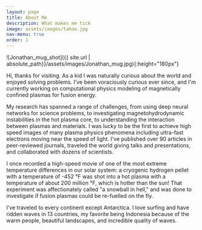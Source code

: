 ```yaml
---
layout: page
title: About Me
description: What makes me tick
image: assets/images/tahoe.jpg
nav-menu: true
order: 1
---
```


![Jonathan_mug_shot]({{ site.url | absolute_path}}/assets/images/Jonathan_mug.jpg){:height="180px"}

Hi, thanks for visiting. As a kid I was naturally curious about the world and enjoyed solving problems. I've been voraciously curious ever since, and I'm currently working on computational physics modeling of magnetically confined plasmas for fusion energy. 

My research has spanned a range of challenges, from using deep neural networks for science problems, to investigating magnetohydrodynamic instabilities in the hot plasma core, to understanding the interaction between plasmas and materials. I was lucky to be the first to achieve high speed images of many plasma physics phenomena including ultra-fast electrons moving near the speed of light. I've published over 90 articles in peer-reviewed journals, traveled the world giving talks and presentations, and collaborated with dozens of scientists.

I once recorded a high-speed movie of one of the most extreme temperature differences in our solar system: a cryogenic hydrogen pellet with a temperature of -452 &deg;F was shot into a hot plasma with a temperature of about 200 million &deg;F, which is hotter than the sun! That experiment was affectionately called "a snowball in hell," and was done to investigate if fusion plasmas could be re-fuelled on the fly.

I’ve traveled to every continent except Antarctica. I love surfing and have ridden waves in 13 countries, my favorite being Indonesia because of the warm people, beautiful landscapes, and incredible quality of waves. 
